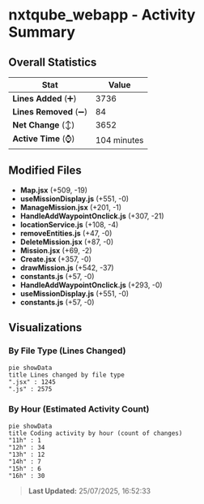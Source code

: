 # nxtqube_webapp - Activity Summary 

## Overall Statistics

| Stat                   | Value                                                             |
| ---------------------- | ----------------------------------------------------------------- |
| **Lines Added** (➕)   | 3736                                          |
| **Lines Removed** (➖) | 84                                        |
| **Net Change** (↕)    | 3652                |
| **Active Time** (⌚)   | 104 minutes |


## Modified Files
- **Map.jsx** (+509, -19)
- **useMissionDisplay.js** (+551, -0)
- **ManageMission.jsx** (+201, -1)
- **HandleAddWaypointOnclick.js** (+307, -21)
- **locationService.js** (+108, -4)
- **removeEntities.js** (+47, -0)
- **DeleteMission.jsx** (+87, -0)
- **Mission.jsx** (+69, -2)
- **Create.jsx** (+357, -0)
- **drawMission.js** (+542, -37)
- **constants.js** (+57, -0)
- **HandleAddWaypointOnclick.js** (+293, -0)
- **useMissionDisplay.js** (+551, -0)
- **constants.js** (+57, -0)

## Visualizations

### By File Type (Lines Changed)

```mermaid
pie showData
title Lines changed by file type
".jsx" : 1245
".js" : 2575
```

### By Hour (Estimated Activity Count)

```mermaid
pie showData
title Coding activity by hour (count of changes)
"11h" : 1
"12h" : 34
"13h" : 12
"14h" : 7
"15h" : 6
"16h" : 30
```


> **Last Updated:** 25/07/2025, 16:52:33